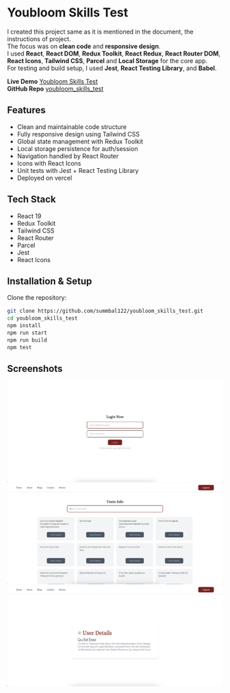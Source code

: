 # Youbloom Skills Test  

I created this project same as it is mentioned in the document, the instructions of project.  
The focus was on **clean code** and **responsive design**.  
I used **React**, **React DOM**, **Redux Toolkit**, **React Redux**, **React Router DOM**, **React Icons**, **Tailwind CSS**, **Parcel** and **Local Storage** for the core app.  
For testing and build setup, I used **Jest**, **React Testing Library**, and **Babel**.

**Live Demo** [Youbloom Skills Test](https://youbloom-skills-test.vercel.app)  
**GitHub Repo** [youbloom_skills_test](https://github.com/summbal122/youbloom_skills_test.git)

## Features
- Clean and maintainable code structure  
- Fully responsive design using Tailwind CSS
- Global state management with Redux Toolkit 
- Local storage persistence for auth/session  
- Navigation handled by React Router  
- Icons with React Icons 
- Unit tests with Jest + React Testing Library  
- Deployed on vercel

## Tech Stack
- React 19 
- Redux Toolkit
- Tailwind CSS 
- React Router  
- Parcel
- Jest 
- React Icons 

## Installation & Setup

Clone the repository:

```bash
git clone https://github.com/summbal122/youbloom_skills_test.git
cd youbloom_skills_test
npm install
npm run start
npm run build
npm test
``` 

## Screenshots

![alt text](/screenshots/image1.png)
![alt text](/screenshots/image2.png)
![alt text](/screenshots/image3.png)



